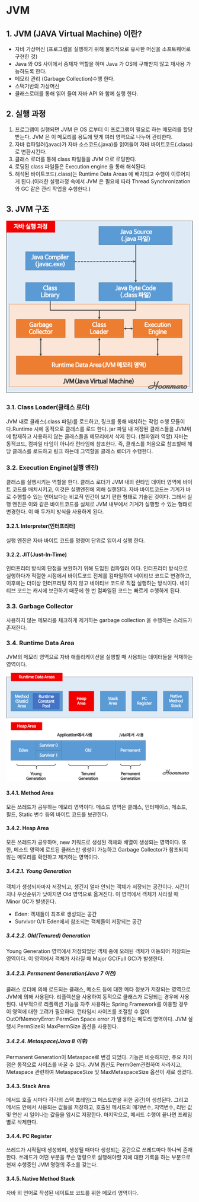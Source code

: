 # JVM

## 1. JVM (JAVA Virtual Machine) 이란?

- 자바 가상머신 (프로그램을 실행하기 위해 물리적으로 유사한 머신을 소프트웨어로 구현한 것)
- Java 와 OS 사이에서 중재자 역할을 하며 Java 가 OS에 구해받지 않고 재사용 가능하도록 한다.
- 메모리 관리 (Garbage Collection)수행 한다.
- 스택기반의 가상머신
- 클래스로더를 통해 읽어 들여 자바 API 와 함께 실행 한다.

## 2. 실행 과정

1. 프로그램이 실행되면 JVM 은 OS 로부터 이 프로그램이 필요로 하는 메모리를 할당 받는다. JVM 은 이 메모리를 용도에 맞게 여러 영역으로 나누어 관리한다.
2. 자바 컴파일러(javac)가 자바 소스코드(.java)를 읽어들여 자바 바이트코드(.class)로 변환시킨다.
3. 클래스 로더를 통해 class 파일들을 JVM 으로 로딩한다.
4. 로딩된 class 파일들은 Execution engine 을 통해 해석된다.
5. 해석된 바이트코드(.class)는 Runtime Data Areas 에 배치되고 수행이 이루어지게 된다.(이러한 실행과정 속에서 JVM 은 필요에 따라 Thread 
   Synchronization 와 GC 같은 관리 작업을 수행한다.)

## 3. JVM 구조

![JVM01](image/jvm/jvm-01.png)

### 3.1. Class Loader(클래스 로더)

JVM 내로 클래스(.class 파일)를 로드하고, 링크를 통해 배치하는 작업 수행 모듈이다.Runtime 시에 동적으로 클래스를 로드 한다. jar 파일 내 저장된 클래스들을 JVM위에 탑재하고 사용하지 않는
클래스들을 메모리에서 삭제 한다. (컬파일러 역할) 자바는 동적코드, 컴파일 타임이 아니라 런타임에 참조한다. 즉, 클래스를 처음으로 참조할때 해당 클래스를 로드하고 링크 하는데
그역할을 클래스 로더가 수행한다.

### 3.2. Execution Engine(실행 엔진)

클래스를 실행시키는 역할을 한다. 클래스 로더가 JVM 내의 런타임 데이터 영역에 바이트 코드를 배치시키고, 이것은 실행엔진에 의해 실핸된다. 자바 바이트코드는 기계가 바로
수행할수 있는 언어보다는 비교적 인간이 보기 편한 형태로 기술된 것이다. 그래서 실행 엔진은 이와 같은 바이트코드를 실체로 JVM 내부에서 기계가 실행할 수 있는 형태로 변경한다.
이 때 두가지 방식을 사용하게 된다.

#### 3.2.1. Interpreter(인터프리터)

실행 엔진은 자바 바이트 코드를 명령어 단위로 읽어서 실행 한다.

#### 3.2.2. JIT(Just-In-Time)

인터프리터 방식의 단점을 보완하기 위해 도입된 컴파일러 이다. 인터프리터 방식으로 실행하다가 적절한 시점에서 바이트코드 전체를 컴파일하여 네이티브 코드로 변경하고, 이후에는 더이상
인터프리팅 하지 않고 네이티브 코드로 직접 실행하는 방식이다. 네이티브 코드는 캐시에 보관하기 때문에 한 번 컴파일된 코드는 빠르게 수행하게 된다.

### 3.3. Garbage Collector

사용하지 않는 메모리를 체크하게 제거하는 garbage collection 을 수행하는 스레드가 존재한다.

### 3.4. Runtime Data Area
JVM의 메모리 영역으로 자바 애플리케이션을 실행할 때 사용되는 데이터들을 적재하는 영역이다.

![JVM02](image/jvm/jvm-02.png)

#### 3.4.1. Method Area
모든 쓰레드가 공유하는 메모리 영역이다. 메소드 영역은 클래스, 인터페이스, 메소드, 필드, Static 변수 등의 바이트 코드를 보관한다.

#### 3.4.2. Heap Area
모든 쓰레드가 공유하며, new 키워드로 생성된 객체와 배열이 생성되는 영역이다. 또한, 메소드 영역에 로드된 클래스만 생성이 가능하고 Garbage Collector가 
참조되지 않는 메모리를 확인하고 제거하는 영역이다.

##### 3.4.2.1. Young Generation
객체가 생성되자마자 저장되고, 생긴지 얼마 안되는 객체가 저장되는 공간이다. 시간이 지나 우선순위가 낮아지면 Old 영역으로 옮겨진다. 이 영역에서 객체가 사라질 때 Minor GC가 발생한다.

- Eden: 객체들이 최초로 생성되는 공간
- Survivor 0/1: Eden에서 참조되는 객체들이 저장되는 공간

##### 3.4.2.2. Old(Tenured) Generation
Young Generation 영역에서 저장되었던 객체 중에 오래된 객체가 이동되어 저장되는 영역이다. 이 영역에서 객체가 사라질 때 Major GC(Full GC)가 발생한다.

##### 3.4.2.3. Permanent Generation(Java 7 이전)
클래스 로더에 의해 로드되는 클래스, 메소드 등에 대한 메타 정보가 저장되는 영역으로 JVM에 의해 사용된다. 리플렉션을 사용하여 동적으로 클래스가 로딩되는 경우에 사용된다.
내부적으로 리플렉션 기능을 자주 사용하는 Spring Framework를 이용할 경우 이 영역에 대한 고려가 필요하다. 런타임시 사이즈를 조절할 수 없어 
OutOfMemoryError: PermGen Space error 가 발생하는 메모리 영역이다. JVM 실행시 PermSize와 MaxPermSize 옵션을 사용한다.

##### 3.4.2.4. Metaspace(Java 8 이후)
Permanent Generation이 Metaspace로 변경 되었다. 기능은 비슷하지만, 주요 차이점은 동적으로 사이즈를 바꿀 수 있다. JVM 옵션도 
PermGem관련하여 사라지고, Metaspace 관련하여 MetaspaceSize 및 MaxMetaspaceSize 옵션이 새로 생겼다.

#### 3.4.3. Stack Area
메서드 호출 시마다 각각의 스택 프레임(그 메스드만을 위한 공간)이 생성된다. 그리고 메서드 안에서 사용되는 값들을 저장하고, 호출된 메서드의 매개변수, 지역변수, 리턴 값 
및 연산 시 일어나는 값들을 임시로 저장한다. 마지막으로, 메서드 수행이 끝나면 프레임별로 삭제한다.

#### 3.4.4. PC Register
쓰레드가 시작될때 생성되며, 생성될 때마다 생성되는 공간으로 쓰레드마다 하나씩 존재한다. 쓰레드가 어떤 부분을 무슨 명령으로 실행해야할 지에 대한 기록을 하는 부분으로 현재 
수행중인 JVM 명령의 주소를 갖는다.

#### 3.4.5. Native Method Stack
자바 외 언어로 작성된 네이트브 코드를 위한 메모리 영역이다.










